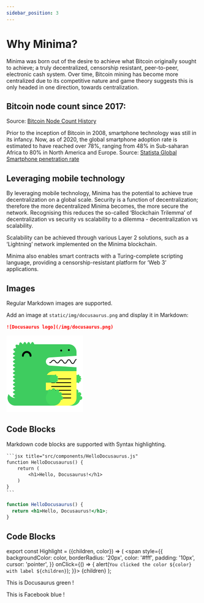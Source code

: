 ```yaml
---
sidebar_position: 3
---
```


# Why Minima?

Minima was born out of the desire to achieve what Bitcoin originally sought to achieve; a truly decentralized, censorship resistant, peer-to-peer, electronic cash system. Over time, Bitcoin mining has become more centralized due to its competitive nature and game theory suggests this is only headed in one direction, towards centralization. 

## Bitcoin node count since 2017:

Source: [Bitcoin Node Count History](https://luke.dashjr.org/programs/bitcoin/files/charts/historical.html) 

Prior to the inception of Bitcoin in 2008, smartphone technology was still in its infancy. Now, as of 2020, the global smartphone adoption rate is estimated to have reached over 78%, ranging from 48% in Sub-saharan Africa to 80% in North America and Europe. 
Source: [Statista Global Smartphone penetration rate](https://www.statista.com/statistics/203734/global-smartphone-penetration-per-capita-since-2005/) 


## Leveraging mobile technology
By leveraging mobile technology, Minima has the potential to achieve true decentralization on a global scale. Security is a function of decentralization; therefore the more decentralized Minima becomes, the more secure the network. 
Recognising this reduces the so-called ‘Blockchain Trilemma’ of decentralization vs security vs scalability to a dilemma - decentralization  vs scalability.

Scalability can be achieved through various Layer 2 solutions, such as a ‘Lightning’ network implemented on the Minima blockchain. 

Minima also enables smart contracts with a Turing-complete scripting language, providing a censorship-resistant platform for ‘Web 3’ applications.

## Images

Regular Markdown images are supported.

Add an image at `static/img/docusaurus.png` and display it in Markdown:

```md
![Docusaurus logo](/img/docusaurus.png)
```

![Docusaurus logo](/img/docusaurus.png)

## Code Blocks

Markdown code blocks are supported with Syntax highlighting.

    ```jsx title="src/components/HelloDocusaurus.js"
    function HelloDocusaurus() {
        return (
            <h1>Hello, Docusaurus!</h1>
        )
    }
    ```

```jsx title="src/components/HelloDocusaurus.js"
function HelloDocusaurus() {
  return <h1>Hello, Docusaurus!</h1>;
}
```

## Code Blocks

export const Highlight = ({children, color}) => (
  <span
    style={{
      backgroundColor: color,
      borderRadius: '20px',
      color: '#fff',
      padding: '10px',
      cursor: 'pointer',
    }}
    onClick={() => {
      alert(`You clicked the color ${color} with label ${children}`);
    }}>
    {children}
  </span>
);

This is <Highlight color="#25c2a0">Docusaurus green</Highlight> !

This is <Highlight color="#1877F2">Facebook blue</Highlight> !



